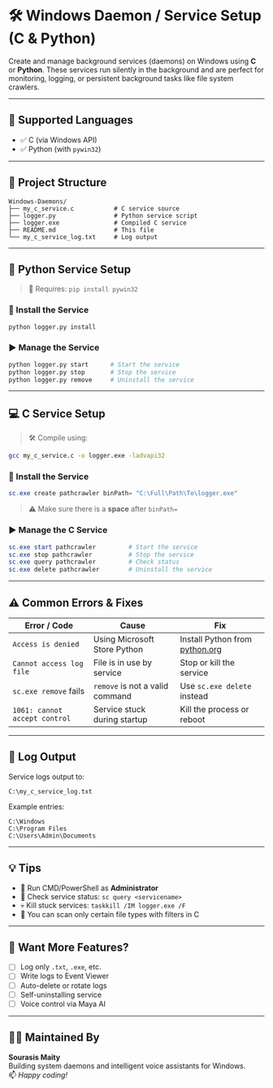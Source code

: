 # 🛠️ Windows Daemon / Service Setup (C & Python)

Create and manage background services (daemons) on Windows using **C** or **Python**. These services run silently in the background and are perfect for monitoring, logging, or persistent background tasks like file system crawlers.

---

## 🚀 Supported Languages

- ✅ C (via Windows API)
- ✅ Python (with `pywin32`)

---

## 📁 Project Structure

```
Windows-Daemons/
├── my_c_service.c           # C service source
├── logger.py                # Python service script
├── logger.exe               # Compiled C service
├── README.md                # This file
└── my_c_service_log.txt     # Log output
```

---

## 🐍 Python Service Setup

> 🧩 Requires: `pip install pywin32`

### 🔧 Install the Service

```bash
python logger.py install
```

### ▶ Manage the Service

```bash
python logger.py start      # Start the service
python logger.py stop       # Stop the service
python logger.py remove     # Uninstall the service
```

---

## 💻 C Service Setup

> 🛠 Compile using:
```bash
gcc my_c_service.c -o logger.exe -ladvapi32
```

### 🔧 Install the Service

```powershell
sc.exe create pathcrawler binPath= "C:\Full\Path\To\logger.exe"
```
> ⚠️ Make sure there is a **space** after `binPath=`

### ▶ Manage the C Service

```powershell
sc.exe start pathcrawler         # Start the service
sc.exe stop pathcrawler          # Stop the service
sc.exe query pathcrawler         # Check status
sc.exe delete pathcrawler        # Uninstall the service
```

---

## ⚠️ Common Errors & Fixes

| Error / Code                        | Cause                                | Fix                                 |
|------------------------------------|--------------------------------------|--------------------------------------|
| `Access is denied`                 | Using Microsoft Store Python         | Install Python from [python.org](https://www.python.org/) |
| `Cannot access log file`          | File is in use by service            | Stop or kill the service             |
| `sc.exe remove` fails              | `remove` is not a valid command      | Use `sc.exe delete` instead          |
| `1061: cannot accept control`     | Service stuck during startup         | Kill the process or reboot           |

---

## 📁 Log Output

Service logs output to:
```
C:\my_c_service_log.txt
```

Example entries:
```
C:\Windows
C:\Program Files
C:\Users\Admin\Documents
```

---

## 💡 Tips

- 🔐 Run CMD/PowerShell as **Administrator**
- 🔎 Check service status: `sc query <servicename>`
- 💀 Kill stuck services: `taskkill /IM logger.exe /F`
- 🔁 You can scan only certain file types with filters in C

---

## 🧠 Want More Features?

- [ ] Log only `.txt`, `.exe`, etc.
- [ ] Write logs to Event Viewer
- [ ] Auto-delete or rotate logs
- [ ] Self-uninstalling service
- [ ] Voice control via Maya AI

---

## 👨‍💻 Maintained By

**Sourasis Maity**  
Building system daemons and intelligent voice assistants for Windows.  
📫 *Happy coding!*
